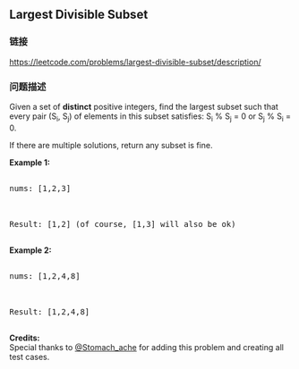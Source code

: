 ## Largest Divisible Subset  
### 链接  
https://leetcode.com/problems/largest-divisible-subset/description/  
### 问题描述

Given a set of **distinct** positive integers, find the largest subset such that every pair (S<sub>i</sub>, S<sub>j</sub>) of elements in this subset satisfies: S<sub>i</sub> % S<sub>j</sub> = 0 or S<sub>j</sub> % S<sub>i</sub> = 0.


If there are multiple solutions, return any subset is fine.


**Example 1:**
<pre>
nums: [1,2,3]

Result: [1,2] (of course, [1,3] will also be ok)
</pre>


**Example 2:**
<pre>
nums: [1,2,4,8]

Result: [1,2,4,8]
</pre>


**Credits:**<br />Special thanks to [@Stomach_ache](https://leetcode.com/stomach_ache) for adding this problem and creating all test cases.
